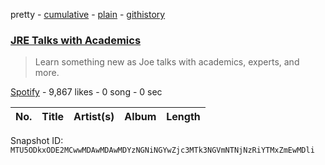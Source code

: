 pretty - [cumulative](/playlists/cumulative/37i9dQZF1DX455rqxvhRwQ.md) - [plain](/playlists/plain/37i9dQZF1DX455rqxvhRwQ) - [githistory](https://github.githistory.xyz/mackorone/spotify-playlist-archive/blob/main/playlists/plain/37i9dQZF1DX455rqxvhRwQ)

### [JRE Talks with Academics](https://open.spotify.com/playlist/37i9dQZF1DX455rqxvhRwQ)

> Learn something new as Joe talks with academics, experts, and more.

[Spotify](https://open.spotify.com/user/spotify) - 9,867 likes - 0 song - 0 sec

| No. | Title | Artist(s) | Album | Length |
|---|---|---|---|---|

Snapshot ID: `MTU5ODkxODE2MCwwMDAwMDAwMDYzNGNiNGYwZjc3MTk3NGVmNTNjNzRiYTMxZmEwMDli`
